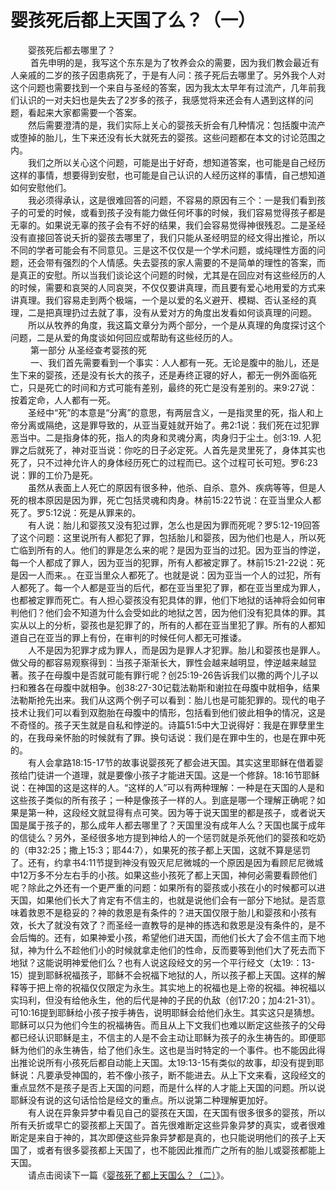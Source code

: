 # 婴孩死后都上天国了么？（一）



<p>　　婴孩死后都去哪里了？<br />
&nbsp;　　首先申明的是，我写这个东东是为了牧养会众的需要，因为我们教会最近有人亲戚的二岁的孩子因患病死了，于是有人问：孩子死后去哪里了。另外我个人对这个问题也需要找到一个来自与圣经的答案，因为我太太早年有过流产，几年前我们认识的一对夫妇也是失去了2岁多的孩子，我感觉将来还会有人遇到这样的问题，看起来大家都需要一个答案。<br />
　　然后需要澄清的是，我们实际上关心的婴孩夭折会有几种情况：包括腹中流产或堕掉的胎儿，生下来还没有长大就死去的婴孩。这些问题都在本文的讨论范围之内。<br />
　　我们之所以关心这个问题，可能是出于好奇，想知道答案，也可能是自己经历这样的事情，想要得到安慰，也可能是自己认识的人经历这样的事情，自己想知道如何安慰他们。<br />
　　我必须得承认，这是很难回答的问题，不容易的原因有三个：一是我们看到孩子的可爱的时候，或看到孩子没有能力做任何坏事的时候，我们容易觉得孩子都是无辜的。如果说无辜的孩子会有不好的结果，我们会容易觉得神很残忍。二是圣经没有直接回答说夭折的婴孩去哪里了，我们只能从圣经明显的经文得出推论，所以不同的学者可能会有不同意见。三是这不仅仅是一个学术问题，或纯理性方面的问题，还会带有强烈的个人情感。失去婴孩的家人需要的不是简单的理性的答案，而是真正的安慰。所以当我们谈论这个问题的时候，尤其是在回应对有这些经历的人的时候，需要和哀哭的人同哀哭，不仅仅要讲真理，而且要有爱心地用爱的方式来讲真理。我们容易走到两个极端，一个是以爱的名义避开、模糊、否认圣经的真理，二是把真理扔过去就了事，没有从爱对方的角度出发看如何谈真理的问题。<br />
　　所以从牧养的角度，我这篇文章分为两个部分，一个是从真理的角度探讨这个问题，二是从爱的角度谈如何回应或帮助有这些经历的人。<br />
　　 第一部分&nbsp;从圣经查考婴孩的死<br />
　　 一、我们首先需要看到一个事实：人人都有一死。无论是腹中的胎儿，还是生下来的婴孩，还是没有长大的孩子，还是寿终正寝的好人，都无一例外面临死亡，只是死亡的时间和方式可能有差别，最终的死亡是没有差别的。来9:27说：按着定命，人人都有一死。<br />
　　圣经中“死”的本意是“分离”的意思，有两层含义，一是指灵里的死，指人和上帝分离或隔绝，这是罪导致的，从亚当夏娃就开始了。弗2:1说：我们死在过犯罪恶当中。二是指身体的死，指人的肉身和灵魂分离，肉身归于尘土。创3:19.&nbsp;人犯罪之后就死了，神对亚当说：你吃的日子必定死。人首先是灵里死了，身体其实也死了，只不过神允许人的身体经历死亡的过程而已。这个过程可长可短。罗6:23说：罪的工价乃是死。<br />
　　虽然从表面上人死亡的原因有很多种，他杀、自杀、意外、疾病等等，但是人死的根本原因是因为罪，死亡包括灵魂和肉身。林前15:22节说：在亚当里众人都死了。罗5:12说：死是从罪来的。<br />
　　有人说：胎儿和婴孩又没有犯过罪，怎么也是因为罪而死呢？罗5:12-19回答了这个问题：这里说所有人都犯了罪，包括胎儿和婴孩，因为他们也是人，所以死亡临到所有的人。他们的罪是怎么来的呢？是因为亚当的过犯。因为亚当的悖逆，每一个人都成了罪人，因为亚当的犯罪，所有人都被定罪了。林前15:21-22说：死是因一人而来。。在亚当里众人都死了。也就是说：因为亚当一个人的过犯，所有人都死了。每一个人都是亚当的后代，都在亚当里犯了罪，都在亚当里成为罪人，也都被定罪而死亡。有人担心婴孩没有犯具体的罪，他们下地狱的话神将会如何审判他们？他们会不知道为什么会受如此的地狱之苦，因为他们没有犯具体的罪。其实从以上的分析，婴孩也是犯罪了的，所有的人都在亚当里犯了罪。所有的人都知道自己在亚当的罪上有份，在审判的时候任何人都无可推诿。<br />
　　人不是因为犯罪才成为罪人，而是因为是罪人才犯罪。胎儿和婴孩也是罪人。做父母的都容易观察得到：当孩子渐渐长大，罪性会越来越明显，悖逆越来越显著。孩子在母腹中是否就可能有罪行呢？创25:19-26告诉我们以撒的两个儿子以扫和雅各在母腹中就相争。创38:27-30记载法勒斯和谢拉在母腹中就相争，结果法勒斯抢先出来。我们从这两个例子可以看到：胎儿也是可能犯罪的。现代的电子技术让我们可以看到双胞胎在母腹中的情形，包括看到他们彼此相争的情况，这是不奇怪的。孩子天生就是自私和悖逆的。诗篇51:5中大卫说得好：我是在罪孽里生的，在我母亲怀胎的时候就有了罪。换句话说：我们是在罪中生的，也是在罪中死的。<br />
　　有人会拿路18:15-17节的故事说婴孩死了都会进天国。其实这里耶稣在借着婴孩给门徒讲一个道理，就是要像小孩子才能进天国。这是一个修辞。18:16节耶稣说：在神国的这是这样的人。“这样的人”可以有两种理解：一种是在天国的人是和这些孩子类似的所有孩子；一种是像孩子一样的人。到底是哪一个理解正确呢？如果是第一种，这段经文就显得有点可笑。因为等于说天国里的都是孩子，或者说天国是属于孩子的，那么成年人都去哪里了？天国里没有成年人么？天国也属于成年的信徒么？另外，圣经很多地方提到神给人的一个惩罚就是杀死他们的婴孩和吃奶的（申32:25；撒上15:3；耶44:7），如果死的孩子都上天国，这就不算是惩罚了。还有，约拿书4:11节提到神没有毁灭尼尼微城的一个原因是因为看顾尼尼微城中12万多不分左右手的小孩。如果这些小孩死了都上天国，神何必需要看顾他们呢？除此之外还有一个更严重的问题：如果所有的婴孩或小孩在小的时候都可以进天国，如果他们长大了肯定有不信主的，也就是说他们会有一部分下地狱。是否意味着救恩不是稳妥的？神的救恩是有条件的？进天国仅限于胎儿和婴孩和小孩有效，长大了就没有效了？而圣经一直教导的是神的拣选和救恩是没有条件的，是不会后悔的。还有，如果神爱小孩，希望他们进天国，而他们长大了会不信主而下地狱，神为什么不趁他们小的时候就拿走他们的性命，反而要等到他们大了死去而下地狱？这能说明神爱他们么？也有人说这段经文的另一个平行经文（太19:：13-15）提到耶稣祝福孩子，耶稣不会祝福下地狱的人，所以孩子都上天国。这样的解释等于把上帝的祝福仅仅限定为永生。其实地上的祝福也是上帝的祝福。神祝福以实玛利，但没有给他永生，他的后代是神的子民的仇敌（创17:20；加4:21-31）。可10:16提到耶稣给小孩子按手祷告，说明耶稣会给他们永生。其实这只是猜想。耶稣可以只为他们今生的祝福祷告。而且从上下文我们也难以断定这些孩子的父母都已经认识耶稣是主，不信主的人是不会主动让耶稣为孩子的永生祷告的。即便耶稣为他们的永生祷告，给了他们永生。这也是当时特定的一个事件。也不能因此得出推论说所有小孩死后都自动能上天国。太19:13-15有类似的故事，却没有提到耶稣说：凡要承受神国的，若不像小孩子，断不能进去。从上下文来看，这段经文的重点显然不是孩子是否上天国的问题，而是什么样的人才能上天国的问题。所以说耶稣没有说的这句话恰恰是经文的重点。所以说第二种理解更加好。<br />
　　有人说在异象异梦中看见自己的婴孩在天国，在天国有很多很多的婴孩，所以所有夭折或早亡的婴孩都上天国了。首先很难断定这些异象异梦的真实，或者很难断定是来自于神的，其次即便这些异象异梦都是真的，也只能说明他们的孩子上天国了，或者有很多婴孩都上天国了，也不能因此推而广之所有的胎儿或婴孩都能上天国。<br />
　　请点击阅读下一篇《<a href="https://cdnapi.yongbuzhixi.com/node/12611">婴孩死了都上天国么？（二）</a>》。</p>